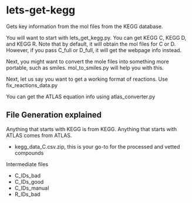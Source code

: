 # lets-get-kegg
Gets key information from the  mol files from the KEGG database. 

You will want to start with lets_get_kegg.py. You can get KEGG C, KEGG D, and KEGG R. Note that by default, it will obtain the mol files for C or D. However, if you pass C_full or D_full, it will get the webpage info instead.

Next, you might want to convert the mole files into something more portable, such as smiles. mol_to_smiles.py will help you with this.

Next, let us say you want to get a working format of reactions. Use fix_reactions_data.py

You can get the ATLAS equation info using atlas_converter.py

## File Generation explained
Anything that starts with KEGG is from KEGG. Anything that starts with ATLAS comes from ATLAS.
- kegg_data_C.csv.zip, this is your go-to for the processed and vetted compounds

Intermediate files
- C_IDs_bad
- C_IDs_good
- C_IDs_manual
- R_IDs_bad
